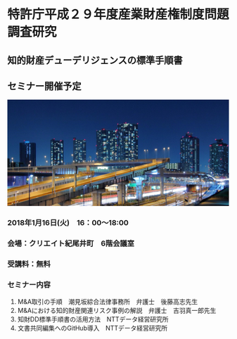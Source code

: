 # 特許庁平成２９年度産業財産権制度問題調査研究
## 知的財産デューデリジェンスの標準手順書
## セミナー開催予定
![Image of Night](./夜景.jpg)
### 2018年1月16日(火)　16：00～18:00
### 会場：クリエイト紀尾井町　6階会議室
### 受講料：無料
### セミナー内容
1. M&A取引の手順　潮見坂綜合法律事務所　弁護士　後藤高志先生
2. M&Aにおける知的財産関連リスク事例の解説　弁護士　吉羽真一郎先生
3. 知財DD標準手順書の活用方法　NTTデータ経営研究所
4. 文書共同編集へのGitHub導入　NTTデータ経営研究所
